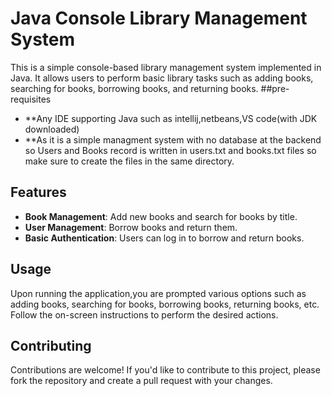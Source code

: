 # Java Console Library Management System

This is a simple console-based library management system implemented in Java. It allows users to perform basic library tasks such as adding books, searching for books, borrowing books, and returning books.
##pre-requisites
- **Any IDE supporting Java such as intellij,netbeans,VS code(with JDK downloaded)
- **As it is a simple managment system with no database at the backend so Users and Books record is written in users.txt and books.txt files so make sure to create the files in the same directory.  

## Features

- **Book Management**: Add new books and search for books by title.
- **User Management**: Borrow books and return them.
- **Basic Authentication**: Users can log in to borrow and return books.

## Usage

Upon running the application,you are prompted various options such as adding books, searching for books, borrowing books, returning books, etc.
Follow the on-screen instructions to perform the desired actions.

## Contributing

Contributions are welcome! If you'd like to contribute to this project, please fork the repository and create a pull request with your changes.

